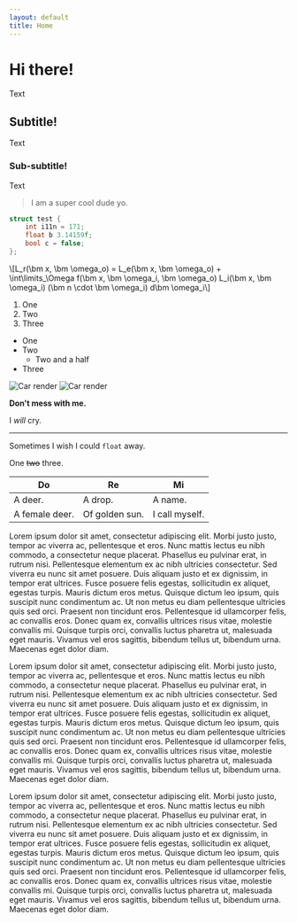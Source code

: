 ```yaml
---
layout: default    
title: Home
---
```


# Hi there!

Text

## Subtitle!

Text

### Sub-subtitle!

Text

> I am a super cool
> dude yo.

```cpp
struct test {
    int i11n = 171;
    float b 3.14159f;
    bool c = false;
};
```

\\[L_r(\bm x, \bm \omega_o) = L_e(\bm x, \bm \omega_o) + \int\limits_\Omega f(\bm x, \bm \omega_i, \bm \omega_o) L_i(\bm x, \bm \omega_i) (\bm n \cdot \bm \omega_i) d\bm \omega_i\\]

1. One
2. Two
3. Three

- One
- Two
  - Two and a half
- Three

![Car render](car.png)
![Car render](car.png#half)

**Don't mess with me.**

I *will* cry.

---

Sometimes I wish I could `float` away.

One ~~two~~ three.

Do | Re | Mi
--|---|--
A deer. | A drop. | A name.
A female deer. | Of golden sun. | I call myself.

Lorem ipsum dolor sit amet, consectetur adipiscing elit. Morbi justo justo, tempor ac viverra ac, pellentesque et eros. Nunc mattis lectus eu nibh commodo, a consectetur neque placerat. Phasellus eu pulvinar erat, in rutrum nisi. Pellentesque elementum ex ac nibh ultricies consectetur. Sed viverra eu nunc sit amet posuere. Duis aliquam justo et ex dignissim, in tempor erat ultrices. Fusce posuere felis egestas, sollicitudin ex aliquet, egestas turpis. Mauris dictum eros metus. Quisque dictum leo ipsum, quis suscipit nunc condimentum ac. Ut non metus eu diam pellentesque ultricies quis sed orci. Praesent non tincidunt eros. Pellentesque id ullamcorper felis, ac convallis eros. Donec quam ex, convallis ultrices risus vitae, molestie convallis mi. Quisque turpis orci, convallis luctus pharetra ut, malesuada eget mauris. Vivamus vel eros sagittis, bibendum tellus ut, bibendum urna. Maecenas eget dolor diam.

Lorem ipsum dolor sit amet, consectetur adipiscing elit. Morbi justo justo, tempor ac viverra ac, pellentesque et eros. Nunc mattis lectus eu nibh commodo, a consectetur neque placerat. Phasellus eu pulvinar erat, in rutrum nisi. Pellentesque elementum ex ac nibh ultricies consectetur. Sed viverra eu nunc sit amet posuere. Duis aliquam justo et ex dignissim, in tempor erat ultrices. Fusce posuere felis egestas, sollicitudin ex aliquet, egestas turpis. Mauris dictum eros metus. Quisque dictum leo ipsum, quis suscipit nunc condimentum ac. Ut non metus eu diam pellentesque ultricies quis sed orci. Praesent non tincidunt eros. Pellentesque id ullamcorper felis, ac convallis eros. Donec quam ex, convallis ultrices risus vitae, molestie convallis mi. Quisque turpis orci, convallis luctus pharetra ut, malesuada eget mauris. Vivamus vel eros sagittis, bibendum tellus ut, bibendum urna. Maecenas eget dolor diam.

Lorem ipsum dolor sit amet, consectetur adipiscing elit. Morbi justo justo, tempor ac viverra ac, pellentesque et eros. Nunc mattis lectus eu nibh commodo, a consectetur neque placerat. Phasellus eu pulvinar erat, in rutrum nisi. Pellentesque elementum ex ac nibh ultricies consectetur. Sed viverra eu nunc sit amet posuere. Duis aliquam justo et ex dignissim, in tempor erat ultrices. Fusce posuere felis egestas, sollicitudin ex aliquet, egestas turpis. Mauris dictum eros metus. Quisque dictum leo ipsum, quis suscipit nunc condimentum ac. Ut non metus eu diam pellentesque ultricies quis sed orci. Praesent non tincidunt eros. Pellentesque id ullamcorper felis, ac convallis eros. Donec quam ex, convallis ultrices risus vitae, molestie convallis mi. Quisque turpis orci, convallis luctus pharetra ut, malesuada eget mauris. Vivamus vel eros sagittis, bibendum tellus ut, bibendum urna. Maecenas eget dolor diam.
